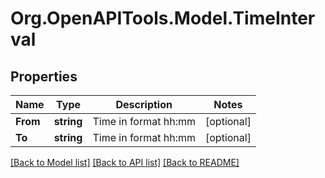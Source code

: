
# Org.OpenAPITools.Model.TimeInterval

## Properties

Name | Type | Description | Notes
------------ | ------------- | ------------- | -------------
**From** | **string** | Time in format hh:mm | [optional] 
**To** | **string** | Time in format hh:mm | [optional] 

[[Back to Model list]](../README.md#documentation-for-models)
[[Back to API list]](../README.md#documentation-for-api-endpoints)
[[Back to README]](../README.md)

